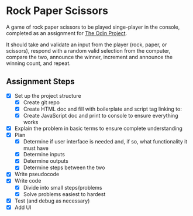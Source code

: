 # Rock Paper Scissors

A game of rock paper scissors to be played singe-player in the console, completed as an assignment for [The Odin Project](https://www.theodinproject.com/).

It should take and validate an input from the player (rock, paper, or scissors), respond with a random valid selection from the computer, compare the two, announce the winner, increment and announce the winning count, and repeat.

## Assignment Steps

- [x] Set up the project structure
    - [x] Create git repo
    - [x] Create HTML doc and fill with boilerplate and script tag linking to:
    - [x] Create JavaScript doc and print to console to ensure everything works
- [x] Explain the problem in basic terms to ensure complete understanding
- [x] Plan
    - [x] Determine if user interface is needed and, if so, what functionality it must have
    - [x] Determine inputs
    - [x] Determine outputs
    - [x] Determine steps between the two
- [x] Write pseudocode
- [x] Write code
    - [x] Divide into small steps/problems
    - [x] Solve problems easiest to hardest
- [x] Test (and debug as necessary)
- [x] Add UI